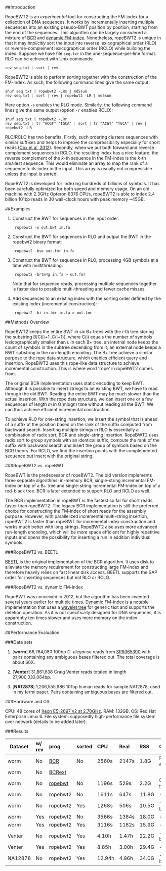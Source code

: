 ##Introduction

RopeBWT2 is an *experimental* tool for constructing the FM-index for a
collection of DNA sequences. It works by incrementally inserting multiple
sequences into an existing pseudo-BWT position by position, starting from the
end of the sequences. This algorithm can be largely considered a mixture of
[BCR][2] and [dynamic FM-index][3]. Nonetheless, ropeBWT2 is unique in that it
may *implicitly* sort the input into reverse lexicographical order (RLO) or
reverse-complement lexicographical order (RCLO) while building the index.
Suppose we have file `seq.txt` in the one-sequence-per-line format. RLO can be
achieved with Unix commands:

    rev seq.txt | sort | rev

RopeBWT2 is able to perform sorting together with the construction of the
FM-index. As such, the following command lines give the same output:

    shuf seq.txt | ropebwt2 -LRs | md5sum
	rev seq.txt | sort | rev | ropebwt2 -LR | md5sum

Here option `-s` enables the RLO mode. Similarly, the following command lines
give the same output (option `-r` enables RCLO):

    shuf seq.txt | ropebwt2 -LRr
	rev seq.txt | tr "ACGT" "TGCA" | sort | tr "ACGT" "TGCA" | rev | ropebwt2 -LR

RLO/RCLO has two benefits. Firstly, such ordering clusters sequences with
similar suffixes and helps to improve the compressibility especially for short
reads ([Cox et al, 2012][4]). Secondly, when we put both forward and reverse
complement sequences in RCLO, the resulting index has a nice feature: the
reverse complement of the *k*-th sequence in the FM-index is the *k*-th
smallest sequence. This would eliminate an array to map the rank of a sequence
to its index in the input. This array is usually not compressible unless the
input is sorted.

RopeBWT2 is developed for indexing hundreds of billions of symbols. It has been
carefully optimized for both speed and memory usage. On an old machine with
2.3GHz Opteron 8376 CPUs, ropeBWT2 is able to index 2.4 billion 101bp reads in
30 wall-clock hours with peak memory ~45GB.


##Examples

1. Construct the BWT for sequences in the input order:

        ropebwt2 -o out.bwt in.fa

2. Construct the BWT for sequences in RLO and output the BWT in the ropebwt2
   binary format:

        ropebwt2 -bso out.fmr in.fa

3. Construct the BWT for sequences in RLO, processing 4GB symbols at a time
   with multithreading:

        ropebwt2 -brtm4g in.fa > out.fmr

   Note that for sequence reads, processing multiple sequences together is
   faster due to possible multi-threading and fewer cache misses.

4. Add sequences to an existing index with the sorting order defined by the
   existing index (incremental construction):

        ropebwt2 -bi in.fmr in.fa > out.fmr


##Methods Overview

RopeBWT2 keeps the entire BWT in six B+ trees with the *i*-th tree storing the
substring B[C(i)+1..C(i+1)], where C(i) equals the number of
symbols lexicographically smaller than *i*. In each B+ tree, an internal node
keeps the count of symbols in the subtree decending from it; an external node
keeps a BWT substring in the run-length encoding. The B+ tree achieve a similar
purpose to the [rope data structure][7], which enables efficient query and
insertion. RopeBWT2 uses this rope-like data structure to achieve incremental
construction. This is where word 'rope' in ropeBWT2 comes from.

The original BCR implementation uses static encoding to keep BWT. Although it
is possible to insert strings to an existing BWT, we have to read through the
old BWT. Reading the entire BWT may be much slower than the actual insertion.
With the rope data structure, we can insert one or a few sequences of length
*m* in O(mlogn) time without reading all the BWT. We can thus achieve
efficient incremental construction.

To achieve RLO for one-string insertion, we insert the symbol that is ahead of
a suffix at the position based on the rank of the suffix computed from backward
search. Inserting multiple strings in RLO is essentially a combination of radix
sort, BCR and single-string insertion. RopeBWT2 uses radix sort to group
symbols with an identical suffix, compute the rank of the suffix with backward
search and insert the group of symbols based on the BCR theory. For RCLO, we
find the insertion points with the complemented sequence but insert with the
original string.


###RopeBWT2 vs. ropeBWT

RopeBWT is the predecessor of ropeBWT2. The old version implements three
separate algorithms: in-memory BCR, single-string incremental FM-index on top
of a B+ tree and single-string incremental FM-index on top of a red-black tree.
BCR is later extended to support RLO and RCLO as well.

The BCR implementation in ropeBWT is the fastest so far for short reads, faster
than ropeBWT2. The legacy BCR implementation is still the preferred choice for
constructing the FM-index of short reads for the assembly purpose. However,
with parallelized incremental multi-string insertion, ropeBWT2 is faster than
ropeBWT for incremental index construction and works much better with long
strings. RopeBWT2 also uses more advanced run-length encoding, which will be
more space efficient for highly repetitive inputs and opens the possibility for
inserting a run in addition individual symbols.

###RopeBWT2 vs. BEETL

[BEETL][5] is the original implementation of the BCR algorithm. It uses disk to
alleviate the memory requirement for constructing large FM-index and therefore
heavily relies on fast linear disk access. BEETL supports the SAP order for
inserting sequences but not RLO or RCLO.

###RopeBWT2 vs. dynamic FM-index

RopeBWT was conceived in 2012, but the algorithm has been invented several
years earlier for multiple times. [Dynamic FM-index][3] is a notable
implementation that uses a [wavelet tree][6] for generic text and supports the
deletion operation. As it is not specifically designed for DNA sequences, it is
apparently ten times slower and uses more memory on the index construction.



##Performance Evaluation

###Data sets

1. [**worm**] 66,764,080 100bp *C. eleganse* reads from [SRR065390][ce] with pairs
   containing any ambiguous bases filtered out. The total coverage is about 66X.

2. [**Venter**] 31,861,638 Craig Venter reads totaled in length 27,900,333,064bp.

3. [**NA12878**] 1,206,555,986 101bp human reads for sample NA12878, used in my fermi paper.
   Pairs containing ambiguous bases are filtered out.

###Hardware and OS

CPU: 48 cores of [Xeon E5-2697 v2 at 2.70GHz][cpu]. RAM: 132GB. OS: Red
Hat Enterprise Linux 6. File system: supposedly high-performance file system
over network (details to be added later).

###Results

|Dataset|w/ rev|prog         |sorted|CPU   |Real  |RSS  |Comment|
|-------|:-----|:------------|:-----|:-----|:-----|:----|:------|
|worm   |No    |[BCR][bcr]   |No    |2560s |2147s |1.8G |RLE encoding|
|worm   |No    |[BCRext][bcr]|    | | | ||
|worm   |No    |[ropebwt][rb]|No    |1196s |529s  |2.2G |Create tmp|
|worm   |No    |ropebwt2     |No    |1611s |647s  |11.8G|-bRm10g|
|worm   |No    |ropebwt2     |Yes   |1268s |506s  |10.5G|-brRm10g|
|worm   |Yes   |ropebwt2     |No    |3566s |1384s |18.0G|-bm10g|
|worm   |Yes   |ropebwt2     |Yes   |3116s |1182s |15.9G|-brm10g|
|Venter |No    |ropebwt2     |Yes   |4.10h |1.47h |22.2G|-brRm10g|
|Venter |Yes   |ropebwt2     |Yes   |8.85h |3.00h |29.4G|-brm10g|
|NA12878|No    |ropebwt2     |Yes   |12.94h|4.96h |34.0G|-brRm10g|


[1]: https://github.com/lh3/ropebwt
[2]: http://dx.doi.org/10.1007/978-3-642-21458-5_20
[3]: http://dfmi.sourceforge.net/
[4]: https://www.ncbi.nlm.nih.gov/pubmed/22556365
[5]: https://github.com/BEETL/BEETL
[6]: https://en.wikipedia.org/wiki/Wavelet_Tree
[7]: https://en.wikipedia.org/wiki/Rope_%28data_structure%29

[ce]: http://www.ncbi.nlm.nih.gov/sra/?term=SRR065390
[cpu]: http://ark.intel.com/products/75283/Intel-Xeon-Processor-E5-2697-v2-30M-Cache-2_70-GHz
[bcr]: https://github.com/BEETL/BEETL
[rb]: https://github.com/lh3/ropebwt
